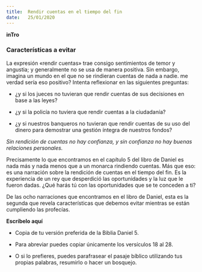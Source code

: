 ```yaml
---
title:  Rendir cuentas en el tiempo del fin
date:   25/01/2020
---
```


**inTro**

### Características a evitar

La expresión «rendir cuentas» trae consigo sentimientos de temor y angustia; y generalmente no se usa de manera positiva. Sin embargo, imagina un mundo en el que no se rindieran cuentas de nada a nadie. me verdad sería eso positivo? Intenta reflexionar en las siguientes preguntas:

- ¿y si los jueces no tuvieran que rendir cuentas de sus decisiones en base a las leyes?

- ¿y si la policía no tuviera que rendir cuentas a la ciudadanía?

- ¿y si nuestros banqueros no tuvieran que rendir cuentas de su uso del dinero para demostrar una gestión íntegra de nuestros fondos?

_Sin rendición de cuentas no hay confianza, y sin confianza no hay buenas relaciones personales._

Precisamente lo que encontramos en el capítulo 5 del libro de Daniel es nada más y nada menos que a un monarca rindiendo cuentas. Más que eso: es una narración sobre la rendición de cuentas en el tiempo del fin. Es la experiencia de un rey que desperdició las oportunidades y la luz que le fueron dadas. ¿Qué harás tú con las oportunidades que se te conceden a ti?

De las ocho narraciones que encontramos en el libro de Daniel, esta es la segunda que revela características que debemos evitar mientras se están cumpliendo las profecías.

**Escríbelo aquí**

- Copia de tu versión preferida de la Biblia Daniel 5.

- Para abreviar puedes copiar únicamente los versículos 18 al 28.

- O si lo prefieres, puedes parafrasear el pasaje bíblico utilizando tus propias palabras, resumirlo o hacer un bosquejo.
